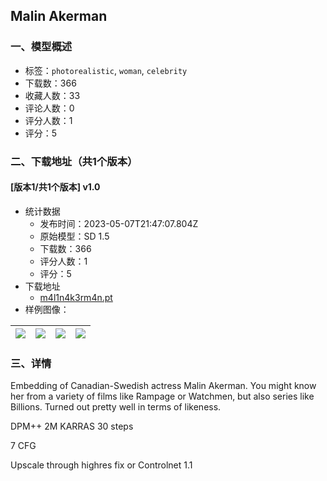 ## Malin Akerman
### 一、模型概述

- 标签：`photorealistic`, `woman`, `celebrity`
- 下载数：366
- 收藏人数：33
- 评论人数：0
- 评分人数：1
- 评分：5

### 二、下载地址（共1个版本）

#### [版本1/共1个版本] v1.0

- 统计数据
  - 发布时间：2023-05-07T21:47:07.804Z
  - 原始模型：SD 1.5
  - 下载数：366
  - 评分人数：1
  - 评分：5
- 下载地址
  - [m4l1n4k3rm4n.pt](https://civitai.com/api/download/models/65165)
- 样例图像：

| <img src="https://image.civitai.com/xG1nkqKTMzGDvpLrqFT7WA/652efe65-75e0-4f74-bf7c-eeb523537056/width=450/721215.jpeg" /> | <img src="https://image.civitai.com/xG1nkqKTMzGDvpLrqFT7WA/a737409b-d29c-408d-9d9f-1ead9d77cbd1/width=450/721218.jpeg" /> | <img src="https://image.civitai.com/xG1nkqKTMzGDvpLrqFT7WA/48a10156-8404-4ed8-ad79-68f1762e999e/width=450/721216.jpeg" /> | <img src="https://image.civitai.com/xG1nkqKTMzGDvpLrqFT7WA/c94fff9c-452a-4805-a04f-0e684d6f5f8c/width=450/721239.jpeg" /> |
| ---- | ---- | ---- | ---- |


### 三、详情
<p>Embedding of Canadian-Swedish actress Malin Akerman. You might know her from a variety of films like Rampage or Watchmen, but also series like Billions. Turned out pretty well in terms of likeness.</p><p>DPM++ 2M KARRAS 30 steps</p><p>7 CFG</p><p>Upscale through highres fix or Controlnet 1.1</p>